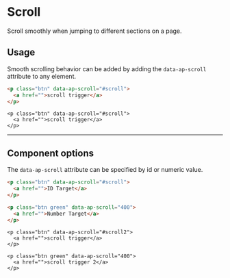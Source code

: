 # Scroll

<p class="text docsLeadText">Scroll smoothly when jumping to different sections on a page.</p>

## Usage

Smooth scrolling behavior can be added by adding the `data-ap-scroll` attribute to any element.

```html
<p class="btn" data-ap-scroll="#scroll">
  <a href="">scroll trigger</a>
</p>
```

```example
<p class="btn" data-ap-scroll="#scroll">
  <a href="">scroll trigger</a>
</p>
```

***

## Component options

The `data-ap-scroll` attribute can be specified by id or numeric value.

```html
<p class="btn" data-ap-scroll="#scroll">
  <a href="">ID Target</a>
</p>

<p class="btn green" data-ap-scroll="400">
  <a href="">Number Target</a>
</p>
```

```example
<p class="btn" data-ap-scroll="#scroll2">
  <a href="">scroll trigger</a>
</p>

<p class="btn green" data-ap-scroll="400">
  <a href="">scroll trigger 2</a>
</p>
```


<div style="height: 2000px;"></div>

<div id="scroll"></div>
<div id="scroll2"></div>
